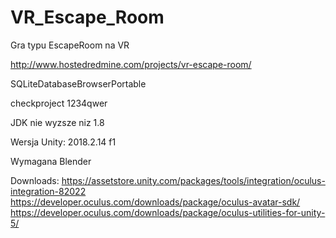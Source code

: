 # VR_Escape_Room
Gra typu EscapeRoom na VR

http://www.hostedredmine.com/projects/vr-escape-room/

SQLiteDatabaseBrowserPortable

checkproject
1234qwer

JDK nie wyzsze niz 1.8

Wersja Unity: 2018.2.14 f1

Wymagana Blender

Downloads:
https://assetstore.unity.com/packages/tools/integration/oculus-integration-82022
https://developer.oculus.com/downloads/package/oculus-avatar-sdk/
https://developer.oculus.com/downloads/package/oculus-utilities-for-unity-5/
